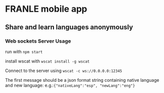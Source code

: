 # FRANLE mobile app

## Share and learn languages anonymously

### Web sockets Server Usage
run with `npm start`

install wscat with `wscat install -g wscat`

Connect to the server using `wscat -c ws://0.0.0.0:12345`

The first message should be a json format string containing native language and new language:
e.g.:`{"nativeLang":"esp", "newLang":"eng"}`
